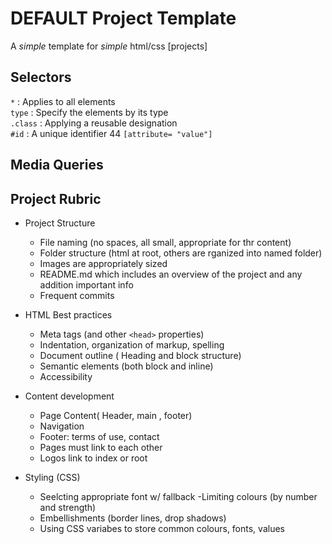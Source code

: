 # DEFAULT Project Template
A _simple_ template for _simple_ html/css [projects]

## Selectors
`*` : Applies to all elements  
`type` : Specify the elements by its type  
`.class` : Applying a reusable designation  
`#id` : A unique identifier  44
`[attribute= "value"]` 

## Media Queries

## Project Rubric

- Project Structure
    - File naming (no spaces, all small, appropriate for thr content)
    - Folder structure (html at root, others are rganized into named folder)
    - Images are appropriately sized
    - README.md which includes an overview of the project and any addition 
    important info
    - Frequent commits
- HTML Best practices
    - Meta tags (and other ``<head>`` properties)
    - Indentation, organization of markup, spelling
    - Document outline ( Heading and block structure)
    - Semantic elements (both block and inline)
    - Accessibility

- Content development
    - Page Content( Header, main , footer)
    - Navigation
    - Footer: terms of use, contact
    - Pages must link to each other
    - Logos link to index or root
- Styling (CSS)
    - Seelcting appropriate font w/ fallback
    -Limiting colours (by number and strength)
    - Embellishments (border lines, drop shadows)
    - Using CSS variabes to store common colours, fonts, values


